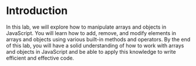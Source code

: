 # Introduction

In this lab, we will explore how to manipulate arrays and objects in JavaScript. You will learn how to add, remove, and modify elements in arrays and objects using various built-in methods and operators. By the end of this lab, you will have a solid understanding of how to work with arrays and objects in JavaScript and be able to apply this knowledge to write efficient and effective code.
